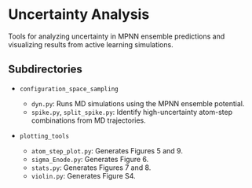 # Uncertainty Analysis

Tools for analyzing uncertainty in MPNN ensemble predictions and visualizing results from active learning simulations.

## Subdirectories

- `configuration_space_sampling`  
  - `dyn.py`: Runs MD simulations using the MPNN ensemble potential.  
  - `spike.py`, `split_spike.py`: Identify high-uncertainty atom-step combinations from MD trajectories.

- `plotting_tools`  
  - `atom_step_plot.py`: Generates Figures 5 and 9.  
  - `sigma_Enode.py`: Generates Figure 6.  
  - `stats.py`: Generates Figures 7 and 8.  
  - `violin.py`: Generates Figure S4.

